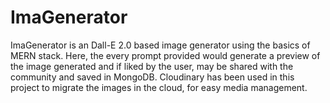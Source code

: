 # ImaGenerator

ImaGenerator is an Dall-E 2.0 based image generator using the basics of MERN stack.
Here, the every prompt provided would generate a preview of the image generated and if liked by the user, may be shared with the community and saved in MongoDB.
Cloudinary has been used in this project to migrate the images in the cloud, for easy media management.
